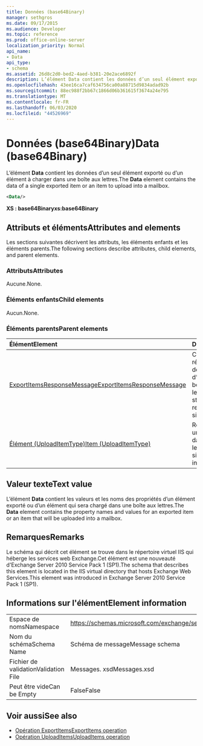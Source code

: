 ```yaml
---
title: Données (base64Binary)
manager: sethgros
ms.date: 09/17/2015
ms.audience: Developer
ms.topic: reference
ms.prod: office-online-server
localization_priority: Normal
api_name:
- Data
api_type:
- schema
ms.assetid: 26d8c2d0-bed2-4aed-b381-20e2ace6892f
description: L’élément Data contient les données d’un seul élément exporté ou d’un élément à charger dans une boîte aux lettres.
ms.openlocfilehash: 43ee16ca7caf634756ca00a88715d9834adad92b
ms.sourcegitcommit: 88ec988f2bb67c1866d06b361615f3674a24e795
ms.translationtype: MT
ms.contentlocale: fr-FR
ms.lasthandoff: 06/03/2020
ms.locfileid: "44526969"
---
```

# <a name="data-base64binary"></a><span data-ttu-id="f9bb4-103">Données (base64Binary)</span><span class="sxs-lookup"><span data-stu-id="f9bb4-103">Data (base64Binary)</span></span>

<span data-ttu-id="f9bb4-104">L’élément **Data** contient les données d’un seul élément exporté ou d’un élément à charger dans une boîte aux lettres.</span><span class="sxs-lookup"><span data-stu-id="f9bb4-104">The **Data** element contains the data of a single exported item or an item to upload into a mailbox.</span></span> 
  
```XML
<Data/>
```

<span data-ttu-id="f9bb4-105">**XS : base64Binary**</span><span class="sxs-lookup"><span data-stu-id="f9bb4-105">**xs:base64Binary**</span></span>

## <a name="attributes-and-elements"></a><span data-ttu-id="f9bb4-106">Attributs et éléments</span><span class="sxs-lookup"><span data-stu-id="f9bb4-106">Attributes and elements</span></span>

<span data-ttu-id="f9bb4-107">Les sections suivantes décrivent les attributs, les éléments enfants et les éléments parents.</span><span class="sxs-lookup"><span data-stu-id="f9bb4-107">The following sections describe attributes, child elements, and parent elements.</span></span>
  
### <a name="attributes"></a><span data-ttu-id="f9bb4-108">Attributs</span><span class="sxs-lookup"><span data-stu-id="f9bb4-108">Attributes</span></span>

<span data-ttu-id="f9bb4-109">Aucune.</span><span class="sxs-lookup"><span data-stu-id="f9bb4-109">None.</span></span>
  
### <a name="child-elements"></a><span data-ttu-id="f9bb4-110">Éléments enfants</span><span class="sxs-lookup"><span data-stu-id="f9bb4-110">Child elements</span></span>

<span data-ttu-id="f9bb4-111">Aucun.</span><span class="sxs-lookup"><span data-stu-id="f9bb4-111">None.</span></span>
  
### <a name="parent-elements"></a><span data-ttu-id="f9bb4-112">Éléments parents</span><span class="sxs-lookup"><span data-stu-id="f9bb4-112">Parent elements</span></span>

|<span data-ttu-id="f9bb4-113">**Élément**</span><span class="sxs-lookup"><span data-stu-id="f9bb4-113">**Element**</span></span>|<span data-ttu-id="f9bb4-114">**Description**</span><span class="sxs-lookup"><span data-stu-id="f9bb4-114">**Description**</span></span>|
|:-----|:-----|
|[<span data-ttu-id="f9bb4-115">ExportItemsResponseMessage</span><span class="sxs-lookup"><span data-stu-id="f9bb4-115">ExportItemsResponseMessage</span></span>](exportitemsresponsemessage.md) <br/> |<span data-ttu-id="f9bb4-116">Contient l’État et les résultats d’une demande d’exportation d’un seul élément de boîte aux lettres.</span><span class="sxs-lookup"><span data-stu-id="f9bb4-116">Contains the status and results of a request to export a single mailbox item.</span></span>  <br/> |
|[<span data-ttu-id="f9bb4-117">Élément (UploadItemType)</span><span class="sxs-lookup"><span data-stu-id="f9bb4-117">Item (UploadItemType)</span></span>](item-uploaditemtype.md) <br/> |<span data-ttu-id="f9bb4-118">Représente un élément unique à télécharger dans une boîte aux lettres.</span><span class="sxs-lookup"><span data-stu-id="f9bb4-118">Represents a single item to upload into a mailbox.</span></span>  <br/> |
   
## <a name="text-value"></a><span data-ttu-id="f9bb4-119">Valeur texte</span><span class="sxs-lookup"><span data-stu-id="f9bb4-119">Text value</span></span>

<span data-ttu-id="f9bb4-120">L’élément **Data** contient les valeurs et les noms des propriétés d’un élément exporté ou d’un élément qui sera chargé dans une boîte aux lettres.</span><span class="sxs-lookup"><span data-stu-id="f9bb4-120">The **Data** element contains the property names and values for an exported item or an item that will be uploaded into a mailbox.</span></span> 
  
## <a name="remarks"></a><span data-ttu-id="f9bb4-121">Remarques</span><span class="sxs-lookup"><span data-stu-id="f9bb4-121">Remarks</span></span>

<span data-ttu-id="f9bb4-122">Le schéma qui décrit cet élément se trouve dans le répertoire virtuel IIS qui héberge les services web Exchange.Cet élément est une nouveauté d'Exchange Server 2010 Service Pack 1 (SP1).</span><span class="sxs-lookup"><span data-stu-id="f9bb4-122">The schema that describes this element is located in the IIS virtual directory that hosts Exchange Web Services.This element was introduced in Exchange Server 2010 Service Pack 1 (SP1).</span></span>
  
## <a name="element-information"></a><span data-ttu-id="f9bb4-123">Informations sur l'élément</span><span class="sxs-lookup"><span data-stu-id="f9bb4-123">Element information</span></span>

|||
|:-----|:-----|
|<span data-ttu-id="f9bb4-124">Espace de noms</span><span class="sxs-lookup"><span data-stu-id="f9bb4-124">Namespace</span></span>  <br/> |https://schemas.microsoft.com/exchange/services/2006/messages  <br/> |
|<span data-ttu-id="f9bb4-125">Nom du schéma</span><span class="sxs-lookup"><span data-stu-id="f9bb4-125">Schema Name</span></span>  <br/> |<span data-ttu-id="f9bb4-126">Schéma de message</span><span class="sxs-lookup"><span data-stu-id="f9bb4-126">Message schema</span></span>  <br/> |
|<span data-ttu-id="f9bb4-127">Fichier de validation</span><span class="sxs-lookup"><span data-stu-id="f9bb4-127">Validation File</span></span>  <br/> |<span data-ttu-id="f9bb4-128">Messages. xsd</span><span class="sxs-lookup"><span data-stu-id="f9bb4-128">Messages.xsd</span></span>  <br/> |
|<span data-ttu-id="f9bb4-129">Peut être vide</span><span class="sxs-lookup"><span data-stu-id="f9bb4-129">Can be Empty</span></span>  <br/> |<span data-ttu-id="f9bb4-130">False</span><span class="sxs-lookup"><span data-stu-id="f9bb4-130">False</span></span>  <br/> |
   
## <a name="see-also"></a><span data-ttu-id="f9bb4-131">Voir aussi</span><span class="sxs-lookup"><span data-stu-id="f9bb4-131">See also</span></span>

- [<span data-ttu-id="f9bb4-132">Opération ExportItems</span><span class="sxs-lookup"><span data-stu-id="f9bb4-132">ExportItems operation</span></span>](exportitems-operation.md)
- [<span data-ttu-id="f9bb4-133">Opération UploadItems</span><span class="sxs-lookup"><span data-stu-id="f9bb4-133">UploadItems operation</span></span>](uploaditems-operation.md)

